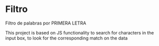 # Filtro
Filtro de palabras por PRIMERA LETRA

This project is based on JS functionality to search for characters in the input box, to look for the corresponding match on the data
